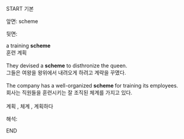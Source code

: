 START
기본

앞면:
scheme


뒷면:
<div>a training <b>scheme</b> </div><div>훈련 계획</div><div><br></div><div><div>They devised a <strong>scheme</strong> to disthronize the queen. </div><div><div>그들은 여왕을 왕위에서 내려오게 하려고 계략을 꾸몄다.</div></div></div><div><br></div><div>The company has a well-organized <b>scheme </b>for training its employees.<br></div><div>회사는 직원들을 훈련시키는 잘 조직된 체계를 가지고 있다.</div><div><br></div><div>계획 , 체계 , 계획하다</div>


해석:

END